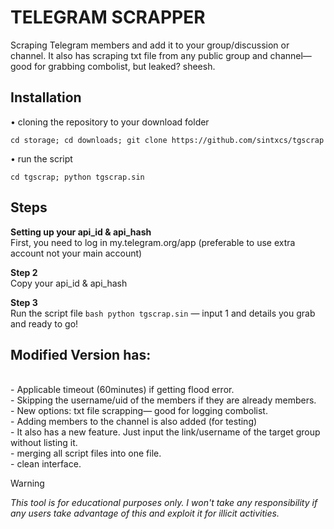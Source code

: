 # TELEGRAM SCRAPPER
Scraping Telegram members and add it to your group/discussion or channel. It also has scraping txt file from any public group and channel—good for grabbing combolist, but leaked? sheesh.

## Installation
• cloning the repository to your download folder
```
cd storage; cd downloads; git clone https://github.com/sintxcs/tgscrap
```
• run the script
```
cd tgscrap; python tgscrap.sin
```
## Steps
**Setting up your api_id & api_hash**
<br>First, you need to log in my.telegram.org/app (preferable to use extra account not your main account)

**Step 2**
<br>Copy your api_id & api_hash

**Step 3**
<br>Run the script file ```bash python tgscrap.sin``` — input 1 and details you grab and ready to go!

## Modified Version has:
<br>- Applicable timeout (60minutes) if getting flood error.
<br>- Skipping the username/uid of the members if they are already members.
<br>- New options: txt file scrapping— good for logging combolist.
<br>- Adding members to the channel is also added (for testing)
<br>- It also has a new feature. Just input the link/username of the target group without listing it.
<br>- merging all script files into one file.
<br>- clean interface.


> [!WARNING]  
> *This tool is for educational purposes only. I won't take any responsibility if any users take advantage of this and exploit it for illicit activities.*
